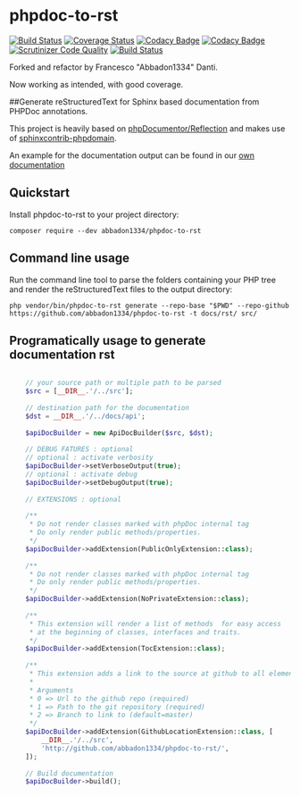 # phpdoc-to-rst

[![Build Status](https://travis-ci.org/abbadon1334/phpdoc-to-rst.svg?branch=develop)](https://travis-ci.org/abbadon1334/phpdoc-to-rst)
[![Coverage Status](https://coveralls.io/repos/github/abbadon1334/phpdoc-to-rst/badge.svg?branch=develop)](https://coveralls.io/github/abbadon1334/phpdoc-to-rst?branch=master)
[![Codacy Badge](https://app.codacy.com/project/badge/Grade/fe2ceefd5ceb42ba8993f6cd4917b230)](https://www.codacy.com/gh/abbadon1334/phpdoc-to-rst/dashboard?utm_source=github.com&amp;utm_medium=referral&amp;utm_content=abbadon1334/phpdoc-to-rst&amp;utm_campaign=Badge_Grade)
[![Codacy Badge](https://app.codacy.com/project/badge/Coverage/fe2ceefd5ceb42ba8993f6cd4917b230)](https://www.codacy.com/gh/abbadon1334/phpdoc-to-rst/dashboard?utm_source=github.com&amp;utm_medium=referral&amp;utm_content=abbadon1334/phpdoc-to-rst&amp;utm_campaign=Badge_Coverage)
[![Scrutinizer Code Quality](https://scrutinizer-ci.com/g/abbadon1334/phpdoc-to-rst/badges/quality-score.png?b=develop)](https://scrutinizer-ci.com/g/abbadon1334/phpdoc-to-rst/?branch=develop)
[![Build Status](https://scrutinizer-ci.com/g/abbadon1334/phpdoc-to-rst/badges/build.png?b=develop)](https://scrutinizer-ci.com/g/abbadon1334/phpdoc-to-rst/build-status/develop)

Forked and refactor by Francesco "Abbadon1334" Danti.

Now working as intended, with good coverage. 

##Generate reStructuredText for Sphinx based documentation from PHPDoc annotations. 

This project is heavily based on [phpDocumentor/Reflection](https://github.com/phpDocumentor/Reflection)
and makes use of [sphinxcontrib-phpdomain](https://github.com/markstory/sphinxcontrib-phpdomain).

An example for the documentation output can be found in our [own documentation](http://phpdoc-to-rst.readthedocs.io/en/latest/api_docs.html)

## Quickstart

Install phpdoc-to-rst to your project directory: 
    
    composer require --dev abbadon1334/phpdoc-to-rst
    
Command line usage
-
Run the command line tool to parse the folders containing your PHP tree and render the reStructuredText files to the output directory:

    php vendor/bin/phpdoc-to-rst generate --repo-base "$PWD" --repo-github https://github.com/abbadon1334/phpdoc-to-rst -t docs/rst/ src/

Programatically usage to generate documentation rst
-
```PHP

    // your source path or multiple path to be parsed
    $src = [__DIR__.'/../src'];
    
    // destination path for the documentation
    $dst = __DIR__.'/../docs/api';
    
    $apiDocBuilder = new ApiDocBuilder($src, $dst);
    
    // DEBUG FATURES : optional
    // optional : activate verbosity
    $apiDocBuilder->setVerboseOutput(true);
    // optional : activate debug
    $apiDocBuilder->setDebugOutput(true);
    
    // EXTENSIONS : optional
        
    /**
     * Do not render classes marked with phpDoc internal tag
     * Do only render public methods/properties.
     */
    $apiDocBuilder->addExtension(PublicOnlyExtension::class);
        
    /**
     * Do not render classes marked with phpDoc internal tag
     * Do only render public methods/properties.
     */
    $apiDocBuilder->addExtension(NoPrivateExtension::class);
        
    /**
     * This extension will render a list of methods  for easy access
     * at the beginning of classes, interfaces and traits.
     */
    $apiDocBuilder->addExtension(TocExtension::class);
        
    /**
     * This extension adds a link to the source at github to all elements.
     *
     * Arguments
     * 0 => Url to the github repo (required)
     * 1 => Path to the git repository (required)
     * 2 => Branch to link to (default=master)
     */
    $apiDocBuilder->addExtension(GithubLocationExtension::class, [
        __DIR__.'/../src',
        'http://github.com/abbadon1334/phpdoc-to-rst/',
    ]);
    
    // Build documentation
    $apiDocBuilder->build();

```

